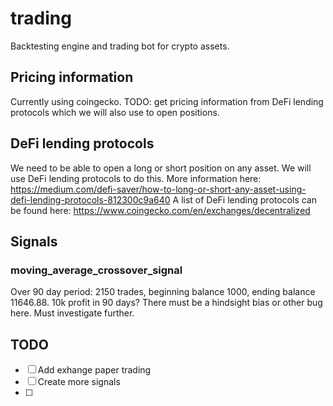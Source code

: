 # trading
Backtesting engine and trading bot for crypto assets.

## Pricing information
Currently using coingecko. TODO: get pricing information from DeFi lending protocols which we will also use to open positions.

## DeFi lending protocols
We need to be able to open a long or short position on any asset. We will use DeFi lending protocols to do this. More information here:
https://medium.com/defi-saver/how-to-long-or-short-any-asset-using-defi-lending-protocols-812300c9a640
A list of DeFi lending protocols can be found here: https://www.coingecko.com/en/exchanges/decentralized

## Signals
### moving_average_crossover_signal
Over 90 day period:
2150 trades,
beginning balance 1000,
ending balance 11646.88.
10k profit in 90 days? There must be a hindsight bias or other bug here. Must investigate further.


## TODO
- [ ] Add exhange paper trading
- [ ] Create more signals
- [ ] 